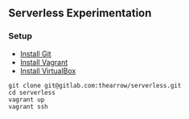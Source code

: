 ## Serverless Experimentation


### Setup
- [Install Git](https://git-scm.com/downloads)
- [Install Vagrant](https://www.vagrantup.com/downloads.html)
- [Install VirtualBox](https://www.virtualbox.org/wiki/Downloads)
```
git clone git@gitlab.com:thearrow/serverless.git
cd serverless
vagrant up
vagrant ssh
```